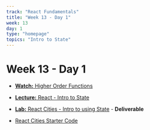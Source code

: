 ```yaml
---
track: "React Fundamentals"
title: "Week 13 - Day 1"
week: 13
day: 1
type: "homepage"
topics: "Intro to State"
---
```


# Week 13 - Day 1


- [**Watch:** Higher Order Functions](https://youtu.be/BMUiFMZr7vk)

- [**Lecture:** React - Intro to State](/react-fundamentals/week-13/day-1/lecture-materials/intro-to-state)

- [**Lab:** React Cities - Intro to using State](/react-fundamentals/week-13/day-1/labs/react-cities) - **Deliverable**

- <a href="/downloads/react_fundamentals/intro-to-state-labs/react-cities-starter.zip" download>React Cities Starter Code</a>
